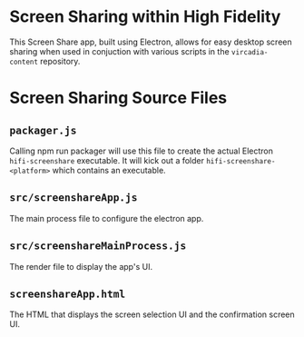 # Screen Sharing within High Fidelity
This Screen Share app, built using Electron, allows for easy desktop screen sharing when used in conjuction with various scripts in the `vircadia-content` repository.

# Screen Sharing Source Files
## `packager.js`
Calling npm run packager will use this file to create the actual Electron `hifi-screenshare` executable.
It will kick out a folder `hifi-screenshare-<platform>` which contains an executable.

## `src/screenshareApp.js`
The main process file to configure the electron app.

## `src/screenshareMainProcess.js`
The render file to display the app's UI.

## `screenshareApp.html`
The HTML that displays the screen selection UI and the confirmation screen UI.